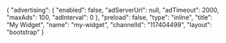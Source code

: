 {
    "advertising": {
        "enabled": false,
        "adServerUrl": null,
        "adTimeout": 2000,
        "maxAds": 100,
        "adInterval": 0
    },
    "preload": false,
    "type": "inline",
    "title": "My Widget",
    "name": "my-widget",
    "channelId": "117404499",
    "layout": "bootstrap"
}